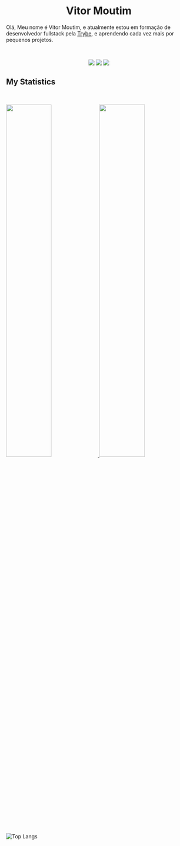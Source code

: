 <h1 align="center">
  <b>Vitor Moutim</b>
</h1>

Olá, Meu nome é Vitor Moutim, e atualmente estou em formação de desenvolvedor fullstack pela <a href="https://www.betrybe.com/">Trybe</a>, 
e aprendendo cada vez mais por pequenos projetos.

<br>

<p>
<div align="center">
  <img src="https://img.shields.io/badge/-HTML-c58545?style=for-the-badge&logo=html5&logoColor=c58545&labelColor=282828">
  <img src="https://img.shields.io/badge/-CSS-d1a01f?style=for-the-badge&logo=css3&logoColor=d1a01f&labelColor=282828">
  <img src="https://img.shields.io/badge/-Python-98b982?style=for-the-badge&logo=python&logoColor=98b982&labelColor=282828">
</div>
</p>


<!--
<div align="center">
  <a href="https://open.spotify.com/user/6s6pbtefezpookh8gwnkko15v">
    <img src="https://spotify-readme-theta-virid.vercel.app/api?scan=true&theme=dark" width="240px">
  </a>
</div>
-->

## My Statistics

<br/>
<p align="left">
  <a href="https://github.com/moutim">
  <img width="49.5%" src="https://github-readme-stats.vercel.app/api?username=moutim&show_icons=true&theme=gruvbox&hide_border=true" />
    <img width="49.5%" src="https://github-readme-streak-stats.herokuapp.com/?user=moutim&theme=gruvbox&hide_border=true" />
  </a>
</p>
<br>

![Top Langs](https://github-readme-stats.vercel.app/api/top-langs/?username=moutim&layout=compact&title_color=007bff&text_color=e7e7e7&icon_color=007bff&bg_color=171c28)


